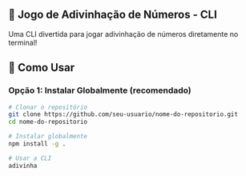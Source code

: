 ## 🎯 Jogo de Adivinhação de Números - CLI

Uma CLI divertida para jogar adivinhação de números diretamente no terminal!

## 🚀 Como Usar

### Opção 1: Instalar Globalmente (recomendado)

```bash
# Clonar o repositório
git clone https://github.com/seu-usuario/nome-do-repositorio.git
cd nome-do-repositorio

# Instalar globalmente
npm install -g .

# Usar a CLI
adivinha